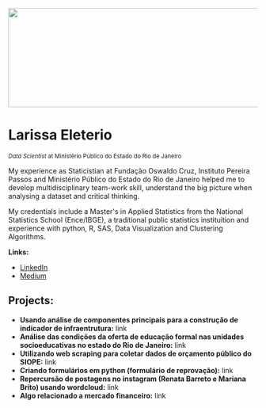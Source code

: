 <img src="https://github.com/carlosfab/template_portfolio/blob/master/banner.png" data-canonical-src="https://github.com/carlosfab/template_portfolio/blob/master/banner.png" width="800" height="200" />

# Larissa Eleterio
<sub>*Data Scientist* at Ministério Público do Estado do Rio de Janeiro</sub>

My experience as Staticistian at Fundação Oswaldo Cruz, Instituto Pereira Passos and Ministério Público do Estado do Rio de Janeiro helped me to develop multidisciplinary team-work skill, understand the big picture when analysing a dataset and critical thinking.

My credentials include a Master's in Applied Statistics from the National Statistics School (Ence/IBGE), a traditional public statistics instituition and experience with python, R, SAS, Data Visualization and Clustering Algorithms.

**Links:**
* [LinkedIn](https://www.linkedin.com/in/larissaeleterio)
* [Medium](https://www.medium.com/@larissa.eleterio)

## Projects:

* **Usando análise de componentes principais para a construção de indicador de infraentrutura:** link
* **Análise das condições da oferta de educação formal nas unidades socioeducativas no estado do Rio de Janeiro:** link
* **Utilizando web scraping para coletar dados de orçamento público do SIOPE:** link
* **Criando formulários em python (formulário de reprovação):** link
* **Repercursão de postagens no instagram (Renata Barreto e Mariana Brito) usando wordcloud:** link
* **Algo relacionado a mercado financeiro:** link


